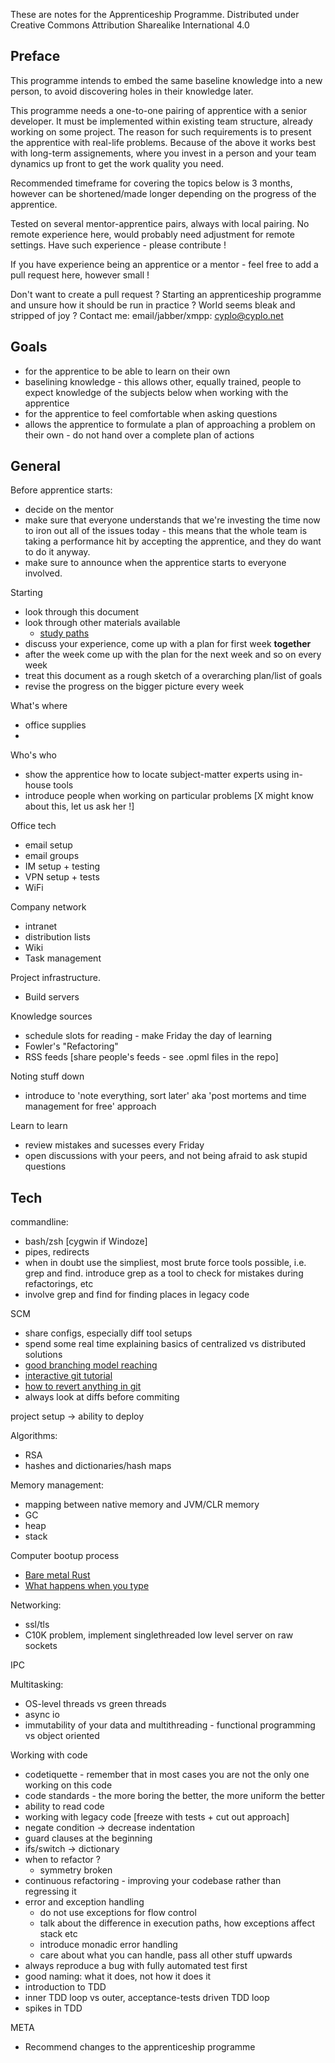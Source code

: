 These are notes for the Apprenticeship Programme.
Distributed under Creative Commons Attribution Sharealike International 4.0

## Preface

This programme intends to embed the same baseline knowledge into a new person, to avoid discovering holes in their knowledge later.

This programme needs a one-to-one pairing of apprentice with a senior developer. It must be implemented within existing team structure, already working on some project. The reason for such requirements is to present the apprentice with real-life problems. Because of the above it works best with long-term assignements, where you invest in a person and your team dynamics up front to get the work quality you need.

Recommended timeframe for covering the topics below is 3 months, however can be shortened/made longer depending on the progress of the apprentice.

Tested on several mentor-apprentice pairs, always with local pairing. No remote experience here, would probably need adjustment for remote settings.
Have such experience - please contribute !

If you have experience being an apprentice or a mentor - feel free to add a pull request here, however small !

Don't want to create a pull request ? Starting an apprenticeship programme and unsure how it should be run in practice ? World seems bleak and stripped of joy ? Contact me: email/jabber/xmpp: cyplo@cyplo.net

## Goals
* for the apprentice to be able to learn on their own
* baselining knowledge - this allows other, equally trained, people to expect knowledge of the subjects below when working with the apprentice
* for the apprentice to feel comfortable when asking questions
* allows the apprentice to formulate a plan of approaching a problem on their own - do not hand over a complete plan of actions

## General

Before apprentice starts:  

* decide on the mentor
* make sure that everyone understands that we're investing the time now to iron out all of the issues today - this means that the whole team is taking a performance hit by accepting the apprentice, and they do want to do it anyway.
* make sure to announce when the apprentice starts to everyone involved.

Starting


* look through this document
* look through other materials available
    * [study paths](https://github.com/joebew42/study-path)
* discuss your experience, come up with a plan for first week **together**
* after the week come up with the plan for the next week and so on every week
* treat this document as a rough sketch of a overarching plan/list of goals
* revise the progress on the bigger picture every week

What's where  

* office supplies
*

Who's who

* show the apprentice how to locate subject-matter experts using in-house tools
* introduce people when working on particular problems [X might know about this, let us ask her !]

Office tech

* email setup
* email groups
* IM setup + testing
* VPN setup + tests
* WiFi

Company network

* intranet
* distribution lists
* Wiki
* Task management

Project infrastructure.
* Build servers

Knowledge sources

* schedule slots for reading - make Friday the day of learning
* Fowler's "Refactoring"
* RSS feeds [share people's feeds - see .opml files in the repo]

Noting stuff down

* introduce to 'note everything, sort later' aka 'post mortems and time management for free' approach

Learn to learn

* review mistakes and sucesses every Friday
* open discussions with your peers, and not being afraid to ask stupid questions

## Tech

commandline:

* bash/zsh [cygwin if Windoze]
* pipes, redirects
* when in doubt use the simpliest, most brute force tools possible, i.e. grep and find. introduce grep as a tool to check for mistakes during refactorings, etc
* involve grep and find for finding places in legacy code

SCM

* share configs, especially diff tool setups
* spend some real time explaining basics of centralized vs distributed solutions
* [good branching model reaching](http://nvie.com/posts/a-successful-git-branching-model/)
* [interactive git tutorial](http://pcottle.github.io/learnGitBranching/)
* [how to revert anything in git](https://sethrobertson.github.io/GitFixUm/fixup.html)
* always look at diffs before commiting

project setup -> ability to deploy

Algorithms:

* RSA
* hashes and dictionaries/hash maps

Memory management:

* mapping between native memory and JVM/CLR memory
* GC
* heap
* stack

Computer bootup process  

* [Bare metal Rust](http://www.randomhacks.net/bare-metal-rust/)
* [What happens when you type](https://github.com/alex/what-happens-when)

Networking:

* ssl/tls
* C10K problem, implement singlethreaded low level server on raw sockets

IPC

Multitasking:

* OS-level threads vs green threads
* async io
* immutability of your data and multithreading - functional programming vs object oriented

Working with code  

* codetiquette - remember that in most cases you are not the only one working on this code
* code standards - the more boring the better, the more uniform the better
* ability to read code
* working with legacy code [freeze with tests + cut out approach]
* negate condition -> decrease indentation  
* guard clauses at the beginning  
* ifs/switch -> dictionary  
* when to refactor ?   
    * symmetry broken  
* continuous refactoring - improving your codebase rather than regressing it
* error and exception handling
    * do not use exceptions for flow control
    * talk about the difference in execution paths, how exceptions affect stack etc
    * introduce monadic error handling
    * care about what you can handle, pass all other stuff upwards
* always reproduce a bug with fully automated test first
* good naming: what it does, not how it does it
* introduction to TDD
* inner TDD loop vs outer, acceptance-tests driven TDD loop
* spikes in TDD

META

* Recommend changes to the apprenticeship programme

